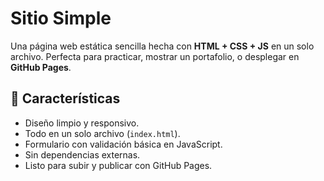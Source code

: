 # Sitio Simple

Una página web estática sencilla hecha con **HTML + CSS + JS** en un solo archivo. Perfecta para practicar, mostrar un portafolio, o desplegar en **GitHub Pages**.


## 🧩 Características


- Diseño limpio y responsivo.
- Todo en un solo archivo (`index.html`).
- Formulario con validación básica en JavaScript.
- Sin dependencias externas.
- Listo para subir y publicar con GitHub Pages.

